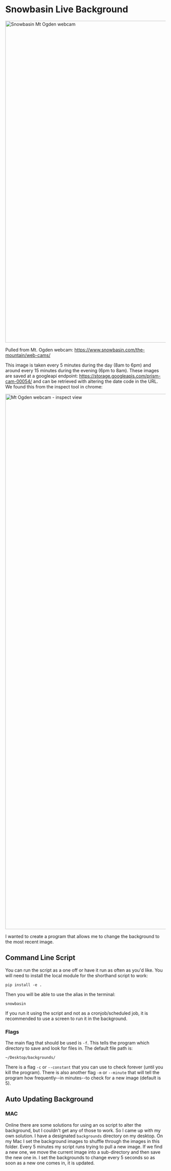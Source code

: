 # Snowbasin Live Background

<img width="1010" alt="Snowbasin Mt Ogden webcam" src="https://github.com/jaceiverson/snowbasin-background-auto-updater/assets/47643209/0851141a-537c-4416-8b85-bcfec7935f33">

Pulled from Mt. Ogden webcam: https://www.snowbasin.com/the-mountain/web-cams/

This image is taken every 5 minutes during the day (8am to 6pm) and around every 15 minutes during the evening (6pm to 8am). These images are saved at a googleapi endpoint: https://storage.googleapis.com/prism-cam-00054/ and can be retrieved with altering the date code in the URL. We found this from the inspect tool in chrome:

<img width="1680" alt="Mt Ogden webcam - inspect view" src="https://github.com/jaceiverson/snowbasin-background-auto-updater/assets/47643209/b7b9a72a-5e91-4697-b2d6-f1b2147e0806">

I wanted to create a program that allows me to change the background to the most recent image.

## Command Line Script

You can run the script as a one off or have it run as often as you'd like. You will need to install the local module for the shorthand script to work:

```
pip install -e .
```

Then you will be able to use the alias in the terminal:

```
snowbasin
```

If you run it using the script and not as a cronjob/scheduled job, it is recommended to use a screen to run it in the background.

### Flags

The main flag that should be used is `-f`. This tells the program which directory to save and look for files in. The default file path is:

```
~/Desktop/backgrounds/
```

There is a flag `-c` or `--constant` that you can use to check forever (until you kill the program). There is also another flag `-m` or `--minute` that will tell the program how frequently--in minutes--to check for a new image (default is 5).

## Auto Updating Background

### MAC

Online there are some solutions for using an os script to alter the background, but I couldn't get any of those to work. So I came up with my own solution. I have a designated `backgrounds` directory on my desktop. On my Mac I set the background images to shuffle through the images in this folder. Every 5 minutes my script runs trying to pull a new image. If we find a new one, we move the current image into a sub-directory and then save the new one in. I set the backgrounds to change every 5 seconds so as soon as a new one comes in, it is updated.

